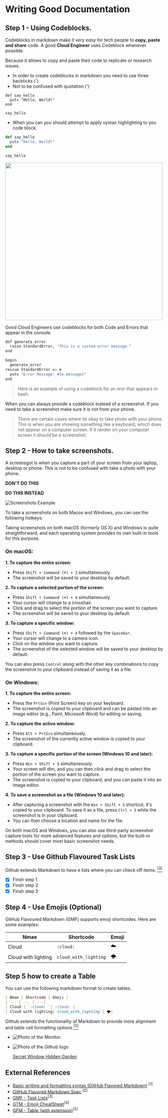 # Writing Good Documentation

## Step 1 - Using Codeblocks.

Codeblocks in markdown make it *very easy* for tech people to **copy, paste and share** code.
A good **Cloud Engineer** uses Codeblock whenever possible.

Because it allows to copy and paste their code to replicate or research issues.


- In order to create codeblocks in markdown you need to use three backticks (`) 
- Not to be confused with quotation (')

```
def say_hello
  puts "Hello, World!"
end

say_hello
```


- When you can you should attempt to apply syntax highlighting to you code block.

```ruby
def say_hello
  puts "Hello, World!"
end

say_hello
```

<img width="500" src="assets/githib.png"/>

Good Cloud Engineers use codeblocks for both Code and Errors that appear in the console.

```bash
def generate_error
  raise StandardError, "This is a custom error message."
end

begin
  generate_error
rescue StandardError => e
  puts "Error Message: #{e.message}"
end
```
> Here is an example of using a codeblock for an eror that appears in bash.

When you can always provide a codeblock instead of a screenshot.
If you need to take a screenshot make sure it is not from your phone.

> There are certain cases where its okay to take photo with your phone. This is when you are showing something like  a keyboard, which does not appear on a computer screen. If it render on your computer screen it should be  a screenshot.

## Step 2 - How to take screenshots.

A screensgot is when you capture a part of your screen from your laptop, desktop or phone. 
This is not to be confused with take a photo with your phone.

**DON'T DO THIS**



**DO THIS INSTEAD**

![Screenshots Example](assets/EXAMPLE.png)


To take a screenshots on both Macos and Windows, you can use the following hotkeys:

Taking screenshots on both macOS (formerly OS X) and Windows is quite straightforward, and each operating system provides its own built-in tools for this purpose.

### On macOS:

**1. To capture the entire screen:**
   - Press `Shift + Command (⌘) + 3` simultaneously.
   - The screenshot will be saved to your desktop by default.

**2. To capture a selected portion of the screen:**
   - Press `Shift + Command (⌘) + 4` simultaneously.
   - Your cursor will change to a crosshair.
   - Click and drag to select the portion of the screen you want to capture.
   - The screenshot will be saved to your desktop by default.

**3. To capture a specific window:**
   - Press `Shift + Command (⌘) + 4` followed by the `Spacebar`.
   - Your cursor will change to a camera icon.
   - Click on the window you want to capture.
   - The screenshot of the selected window will be saved to your desktop by default.

You can also press `Control` along with the other key combinations to copy the screenshot to your clipboard instead of saving it as a file.

### On Windows:

**1. To capture the entire screen:**
   - Press the `PrtScn` (Print Screen) key on your keyboard.
   - The screenshot is copied to your clipboard and can be pasted into an image editor (e.g., Paint, Microsoft Word) for editing or saving.

**2. To capture the active window:**
   - Press `Alt + PrtScn` simultaneously.
   - The screenshot of the currently active window is copied to your clipboard.

**3. To capture a specific portion of the screen (Windows 10 and later):**
   - Press `Win + Shift + S` simultaneously.
   - Your screen will dim, and you can then click and drag to select the portion of the screen you want to capture.
   - The screenshot is copied to your clipboard, and you can paste it into an image editor.

**4. To save a screenshot as a file (Windows 10 and later):**
   - After capturing a screenshot with the `Win + Shift + S` shortcut, it's copied to your clipboard. To save it as a file, press `Ctrl + S` while the screenshot is in your clipboard.
   - You can then choose a location and name for the file.

On both macOS and Windows, you can also use third-party screenshot capture tools for more advanced features and options, but the built-in methods should cover most basic screenshot needs.

## Step 3 - Use Github Flavoured Task Lists

Github extends Markdown to hava e lists where you can check off items. [<sup>[3]</sup>](#external-references)

- [x] Finsh step 1
- [x] Finsh step 2
- [x] Finsh step 3

## Step 4 - Use Emojis (Optional)
GitHub Flavoured Markdown (GMF) supports emoji shortcodes.
Here are some examples:

| Nmae | Shortcode | Emoji |
| --- | --- | ---|
| Cloud | `:cloud: `| :cloud: |
| Cloud with lighting|`cloud_with_lighting`| 🌩️|


## Step 5 how to create a Table
You can use the following markdown format to create tables.
```md
| Nmae | Shortcode | Emoji |
| --- | --- | ---|
| Cloud | `:cloud: `| :cloud: |
| Cloud with lighting|`cloud_with_lighting`| 🌩️|
```

Github extends the functionality of Markdown to provide more alignment and table cell formatting options.[<sup>[5]</sup>](#external-references)

- ![Photo of the Monitor](assets/Screenshot.png).
- ![Photo of the Github logo](assets/githib.png)


  [Secret Window Hidden Garden](secret-window/hidden-garden.md)



## External References
- [Basic writing and formatting syntax (GitHub Flavored Markdown)](https://docs.github.com/en/get-started/writing-on-github/getting-started-with-writing-and-formatting-on-github/basic-writing-and-formatting-syntax#styling-text.) <sup>[1]</sup> 
- [GitHub Flavored Markdown Spec](https://github.github.com/gfm/) <sup>[2]</sup>
- [GMF - Task Lists](https://docs.github.com/en/get-started/writing-on-github/getting-started-with-writing-and-formatting-on-github/basic-writing-and-formatting-syntax#task-lists)<sup>[3]</sup>
- [GTM - Emoji CheatSheet](https://github.com/ikatyang/emoji-cheat-sheet)<sup>[4]</sup>
- [GFM - Table (with extension)](https://github.github.com/gfm/#tables-extension-)<sup>[5]</sup>
